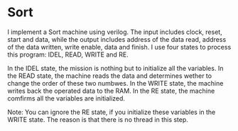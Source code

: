 # Sort
I implement a Sort machine using verilog. The input includes clock, reset, start and data, while the output includes address of the data read, address of the data written, write enable, data and finish. I use four states to process this program: IDEL, READ, WRITE and RE.

In the IDEL state, the mission is nothing but to initialize all the variables. In the READ state, the machine reads the data and determines wether to change the order of these two numbwes. In the WRITE state, the machine writes back the operated data to the RAM. In the RE state, the machine comfirms all the variables are initialized.

Note: You can ignore the RE state, if you initialize these variables in the WRITE state. The reason is that there is no thread in this step.
